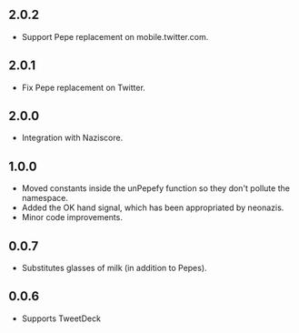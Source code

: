 2.0.2
-----
- Support Pepe replacement on mobile.twitter.com.

2.0.1
-----
- Fix Pepe replacement on Twitter.

2.0.0
-----
- Integration with Naziscore.

1.0.0
-----
- Moved constants inside the unPepefy function so they don't pollute the
  namespace.
- Added the OK hand signal, which has been appropriated by neonazis.
- Minor code improvements.

0.0.7
-----
- Substitutes glasses of milk (in addition to Pepes).

0.0.6
-----
- Supports TweetDeck
